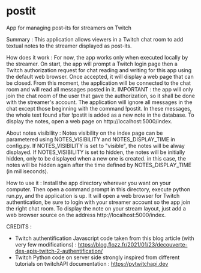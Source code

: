 # postit
App for managing post-its for streamers on Twitch

Summary : 
This application allows viewers in a Twitch chat room to add textual notes to the streamer displayed as post-its.

How does it work : 
For now, the app works only when executed locally by the streamer.
On start, the app will prompt a Twitch login page then a Twitch authorization request for chat reading and writing for this app using the default web browser. Once accepted, it will display a web page that can be closed. From this moment, the application will be connected to the chat room and will read all messages posted in it.
IMPORTANT : the app will only join the chat room of the user that gave the authorization, so it shall be done with the streamer's account.
The application will ignore all messages in the chat except those beginning with the command !postit. In these messages, the whole text found after !postit is added as a new note in the database.
To display the notes, open a web page on http://localhost:5000/index.

About notes visibility : 
Notes visibility on the index page can be parametered using NOTES_VISIBILITY and NOTES_DISPLAY_TIME in config.py.
If NOTES_VISIBILITY is set to "visible", the notes will be alway displayed.
If NOTES_VISIBILITY is set to hidden, the notes will be initially hidden, only to be displayed when a new one is created. in this case, the notes will be hidden again after the time defined by NOTES_DISPLAY_TIME (in milliseconds).

How to use it : 
Install the app directory wherever you want on your computer. Then open a command prompt in this directory, execute python run.py, and the application is up. It will open a web browser for Twitch authentication, be sure to login with your streamer account so the app join the right chat room.
To display the note on your stream layout, just add a web browser source on the address http://localhost:5000/index.

CREDITS : 
* Twitch authentification Javascript code taken from this blog article (with very few modifications) : https://blog.flozz.fr/2021/01/23/decouverte-des-apis-twitch-2-authentification/
* Twitch Python code on server side strongly inspired from different tutorials on twitchAPI documentation : https://pytwitchapi.dev